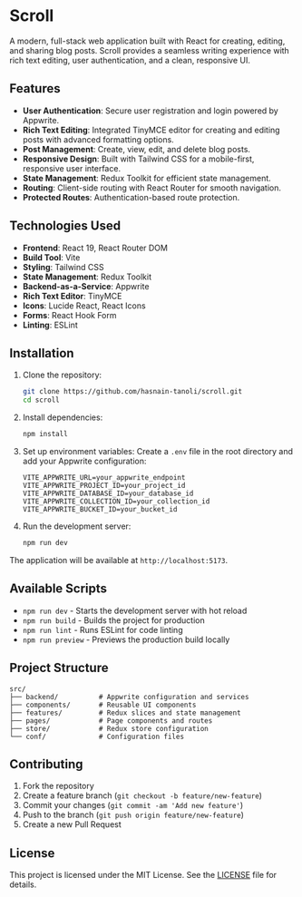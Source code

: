# Scroll

A modern, full-stack web application built with React for creating, editing, and sharing blog posts. Scroll provides a seamless writing experience with rich text editing, user authentication, and a clean, responsive UI.

## Features

- **User Authentication**: Secure user registration and login powered by Appwrite.
- **Rich Text Editing**: Integrated TinyMCE editor for creating and editing posts with advanced formatting options.
- **Post Management**: Create, view, edit, and delete blog posts.
- **Responsive Design**: Built with Tailwind CSS for a mobile-first, responsive user interface.
- **State Management**: Redux Toolkit for efficient state management.
- **Routing**: Client-side routing with React Router for smooth navigation.
- **Protected Routes**: Authentication-based route protection.

## Technologies Used

- **Frontend**: React 19, React Router DOM
- **Build Tool**: Vite
- **Styling**: Tailwind CSS
- **State Management**: Redux Toolkit
- **Backend-as-a-Service**: Appwrite
- **Rich Text Editor**: TinyMCE
- **Icons**: Lucide React, React Icons
- **Forms**: React Hook Form
- **Linting**: ESLint

## Installation

1. Clone the repository:
   ```bash
   git clone https://github.com/hasnain-tanoli/scroll.git
   cd scroll
   ```

2. Install dependencies:
   ```bash
   npm install
   ```

3. Set up environment variables:
   Create a `.env` file in the root directory and add your Appwrite configuration:
   ```env
   VITE_APPWRITE_URL=your_appwrite_endpoint
   VITE_APPWRITE_PROJECT_ID=your_project_id
   VITE_APPWRITE_DATABASE_ID=your_database_id
   VITE_APPWRITE_COLLECTION_ID=your_collection_id
   VITE_APPWRITE_BUCKET_ID=your_bucket_id
   ```

4. Run the development server:
   ```bash
   npm run dev
   ```

The application will be available at `http://localhost:5173`.

## Available Scripts

- `npm run dev` - Starts the development server with hot reload
- `npm run build` - Builds the project for production
- `npm run lint` - Runs ESLint for code linting
- `npm run preview` - Previews the production build locally

## Project Structure

```
src/
├── backend/          # Appwrite configuration and services
├── components/       # Reusable UI components
├── features/         # Redux slices and state management
├── pages/            # Page components and routes
├── store/            # Redux store configuration
└── conf/             # Configuration files
```

## Contributing

1. Fork the repository
2. Create a feature branch (`git checkout -b feature/new-feature`)
3. Commit your changes (`git commit -am 'Add new feature'`)
4. Push to the branch (`git push origin feature/new-feature`)
5. Create a new Pull Request

## License

This project is licensed under the MIT License. See the [LICENSE](LICENSE) file for details.

